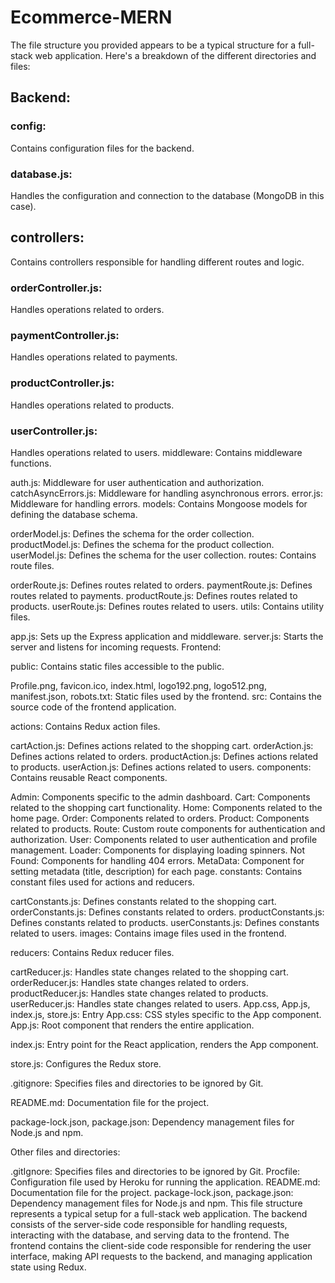 # Ecommerce-MERN

The file structure you provided appears to be a typical structure for a full-stack web application. Here's a breakdown of the different directories and files:

## Backend:
### config: 
Contains configuration files for the backend.
### database.js: 
Handles the configuration and connection to the database (MongoDB in this case).
## controllers: 
Contains controllers responsible for handling different routes and logic.
### orderController.js: 
Handles operations related to orders.
### paymentController.js: 
Handles operations related to payments.
### productController.js: 
Handles operations related to products.
### userController.js: 
Handles operations related to users.
middleware: Contains middleware functions.

auth.js: Middleware for user authentication and authorization.
catchAsyncErrors.js: Middleware for handling asynchronous errors.
error.js: Middleware for handling errors.
models: Contains Mongoose models for defining the database schema.

orderModel.js: Defines the schema for the order collection.
productModel.js: Defines the schema for the product collection.
userModel.js: Defines the schema for the user collection.
routes: Contains route files.

orderRoute.js: Defines routes related to orders.
paymentRoute.js: Defines routes related to payments.
productRoute.js: Defines routes related to products.
userRoute.js: Defines routes related to users.
utils: Contains utility files.

app.js: Sets up the Express application and middleware.
server.js: Starts the server and listens for incoming requests.
Frontend:

public: Contains static files accessible to the public.

Profile.png, favicon.ico, index.html, logo192.png, logo512.png, manifest.json, robots.txt: Static files used by the frontend.
src: Contains the source code of the frontend application.

actions: Contains Redux action files.

cartAction.js: Defines actions related to the shopping cart.
orderAction.js: Defines actions related to orders.
productAction.js: Defines actions related to products.
userAction.js: Defines actions related to users.
components: Contains reusable React components.

Admin: Components specific to the admin dashboard.
Cart: Components related to the shopping cart functionality.
Home: Components related to the home page.
Order: Components related to orders.
Product: Components related to products.
Route: Custom route components for authentication and authorization.
User: Components related to user authentication and profile management.
Loader: Components for displaying loading spinners.
Not Found: Components for handling 404 errors.
MetaData: Component for setting metadata (title, description) for each page.
constants: Contains constant files used for actions and reducers.

cartConstants.js: Defines constants related to the shopping cart.
orderConstants.js: Defines constants related to orders.
productConstants.js: Defines constants related to products.
userConstants.js: Defines constants related to users.
images: Contains image files used in the frontend.

reducers: Contains Redux reducer files.

cartReducer.js: Handles state changes related to the shopping cart.
orderReducer.js: Handles state changes related to orders.
productReducer.js: Handles state changes related to products.
userReducer.js: Handles state changes related to users.
App.css, App.js, index.js, store.js: Entry
App.css: CSS styles specific to the App component.
App.js: Root component that renders the entire application.

index.js: Entry point for the React application, renders the App component.

store.js: Configures the Redux store.

.gitignore: Specifies files and directories to be ignored by Git.

README.md: Documentation file for the project.

package-lock.json, package.json: Dependency management files for Node.js and npm.

Other files and directories:

.gitIgnore: Specifies files and directories to be ignored by Git.
Procfile: Configuration file used by Heroku for running the application.
README.md: Documentation file for the project.
package-lock.json, package.json: Dependency management files for Node.js and npm.
This file structure represents a typical setup for a full-stack web application. The backend consists of the server-side code responsible for handling requests, interacting with the database, and serving data to the frontend. The frontend contains the client-side code responsible for rendering the user interface, making API requests to the backend, and managing application state using Redux.




